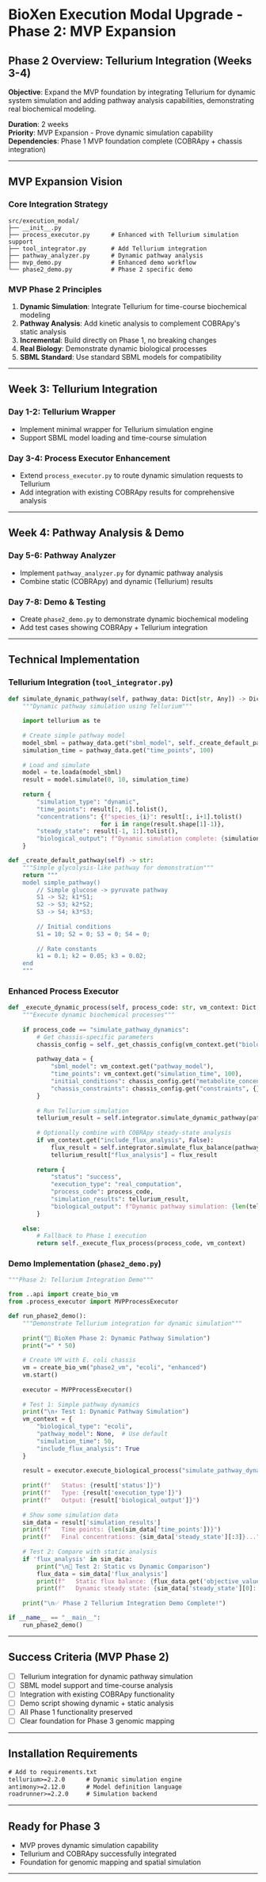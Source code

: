 # BioXen Execution Modal Upgrade - Phase 2: MVP Expansion

## Phase 2 Overview: Tellurium Integration (Weeks 3-4)

**Objective**: Expand the MVP foundation by integrating Tellurium for dynamic system simulation and adding pathway analysis capabilities, demonstrating real biochemical modeling.

**Duration**: 2 weeks  
**Priority**: MVP Expansion - Prove dynamic simulation capability  
**Dependencies**: Phase 1 MVP foundation complete (COBRApy + chassis integration)

---

## MVP Expansion Vision

### Core Integration Strategy
```
src/execution_modal/
├── __init__.py
├── process_executor.py      # Enhanced with Tellurium simulation support
├── tool_integrator.py       # Add Tellurium integration
├── pathway_analyzer.py      # Dynamic pathway analysis
├── mvp_demo.py              # Enhanced demo workflow
└── phase2_demo.py           # Phase 2 specific demo
```

### MVP Phase 2 Principles
1. **Dynamic Simulation**: Integrate Tellurium for time-course biochemical modeling
2. **Pathway Analysis**: Add kinetic analysis to complement COBRApy's static analysis
3. **Incremental**: Build directly on Phase 1, no breaking changes
4. **Real Biology**: Demonstrate dynamic biological processes
5. **SBML Standard**: Use standard SBML models for compatibility

---

## Week 3: Tellurium Integration

### Day 1-2: Tellurium Wrapper
- Implement minimal wrapper for Tellurium simulation engine
- Support SBML model loading and time-course simulation

### Day 3-4: Process Executor Enhancement
- Extend `process_executor.py` to route dynamic simulation requests to Tellurium
- Add integration with existing COBRApy results for comprehensive analysis

---

## Week 4: Pathway Analysis & Demo

### Day 5-6: Pathway Analyzer
- Implement `pathway_analyzer.py` for dynamic pathway analysis
- Combine static (COBRApy) and dynamic (Tellurium) results

### Day 7-8: Demo & Testing
- Create `phase2_demo.py` to demonstrate dynamic biochemical modeling
- Add test cases showing COBRApy + Tellurium integration

---

## Technical Implementation

### Tellurium Integration (`tool_integrator.py`)
```python
def simulate_dynamic_pathway(self, pathway_data: Dict[str, Any]) -> Dict[str, Any]:
    """Dynamic pathway simulation using Tellurium"""
    
    import tellurium as te
    
    # Create simple pathway model
    model_sbml = pathway_data.get("sbml_model", self._create_default_pathway())
    simulation_time = pathway_data.get("time_points", 100)
    
    # Load and simulate
    model = te.loada(model_sbml)
    result = model.simulate(0, 10, simulation_time)
    
    return {
        "simulation_type": "dynamic",
        "time_points": result[:, 0].tolist(),
        "concentrations": {f"species_{i}": result[:, i+1].tolist() 
                          for i in range(result.shape[1]-1)},
        "steady_state": result[-1, 1:].tolist(),
        "biological_output": f"Dynamic simulation complete: {simulation_time} time points"
    }

def _create_default_pathway(self) -> str:
    """Simple glycolysis-like pathway for demonstration"""
    return """
    model simple_pathway()
        // Simple glucose -> pyruvate pathway
        S1 -> S2; k1*S1;
        S2 -> S3; k2*S2;
        S3 -> S4; k3*S3;
        
        // Initial conditions
        S1 = 10; S2 = 0; S3 = 0; S4 = 0;
        
        // Rate constants
        k1 = 0.1; k2 = 0.05; k3 = 0.02;
    end
    """
```

### Enhanced Process Executor
```python
def _execute_dynamic_process(self, process_code: str, vm_context: Dict[str, Any]) -> Dict[str, Any]:
    """Execute dynamic biochemical processes"""
    
    if process_code == "simulate_pathway_dynamics":
        # Get chassis-specific parameters
        chassis_config = self._get_chassis_config(vm_context.get("biological_type", "base"))
        
        pathway_data = {
            "sbml_model": vm_context.get("pathway_model"),
            "time_points": vm_context.get("simulation_time", 100),
            "initial_conditions": chassis_config.get("metabolite_concentrations", {}),
            "chassis_constraints": chassis_config.get("constraints", {})
        }
        
        # Run Tellurium simulation
        tellurium_result = self.integrator.simulate_dynamic_pathway(pathway_data)
        
        # Optionally combine with COBRApy steady-state analysis
        if vm_context.get("include_flux_analysis", False):
            flux_result = self.integrator.simulate_flux_balance(pathway_data)
            tellurium_result["flux_analysis"] = flux_result
        
        return {
            "status": "success",
            "execution_type": "real_computation",
            "process_code": process_code,
            "simulation_results": tellurium_result,
            "biological_output": f"Dynamic pathway simulation: {len(tellurium_result['time_points'])} time points"
        }
    
    else:
        # Fallback to Phase 1 execution
        return self._execute_flux_process(process_code, vm_context)
```

### Demo Implementation (`phase2_demo.py`)
```python
"""Phase 2: Tellurium Integration Demo"""

from ..api import create_bio_vm
from .process_executor import MVPProcessExecutor

def run_phase2_demo():
    """Demonstrate Tellurium integration for dynamic simulation"""
    
    print("🧬 BioXen Phase 2: Dynamic Pathway Simulation")
    print("=" * 50)
    
    # Create VM with E. coli chassis
    vm = create_bio_vm("phase2_vm", "ecoli", "enhanced")
    vm.start()
    
    executor = MVPProcessExecutor()
    
    # Test 1: Simple pathway dynamics
    print("\n⚡ Test 1: Dynamic Pathway Simulation")
    vm_context = {
        "biological_type": "ecoli",
        "pathway_model": None,  # Use default
        "simulation_time": 50,
        "include_flux_analysis": True
    }
    
    result = executor.execute_biological_process("simulate_pathway_dynamics", vm_context)
    
    print(f"   Status: {result['status']}")
    print(f"   Type: {result['execution_type']}")
    print(f"   Output: {result['biological_output']}")
    
    # Show some simulation data
    sim_data = result['simulation_results']
    print(f"   Time points: {len(sim_data['time_points'])}")
    print(f"   Final concentrations: {sim_data['steady_state'][:3]}...")  # First 3 species
    
    # Test 2: Compare with static analysis
    if 'flux_analysis' in sim_data:
        print("\n🔬 Test 2: Static vs Dynamic Comparison")
        flux_data = sim_data['flux_analysis']
        print(f"   Static flux balance: {flux_data.get('objective_value', 'N/A')}")
        print(f"   Dynamic steady state: {sim_data['steady_state'][0]:.3f}")
    
    print("\n✅ Phase 2 Tellurium Integration Demo Complete!")

if __name__ == "__main__":
    run_phase2_demo()
```

---

## Success Criteria (MVP Phase 2)

- [ ] Tellurium integration for dynamic pathway simulation
- [ ] SBML model support and time-course analysis
- [ ] Integration with existing COBRApy functionality
- [ ] Demo script showing dynamic + static analysis
- [ ] All Phase 1 functionality preserved
- [ ] Clear foundation for Phase 3 genomic mapping

---

## Installation Requirements

```txt
# Add to requirements.txt
tellurium>=2.2.0      # Dynamic simulation engine
antimony>=2.12.0      # Model definition language
roadrunner>=2.2.0     # Simulation backend
```

---

## Ready for Phase 3

- MVP proves dynamic simulation capability
- Tellurium and COBRApy successfully integrated
- Foundation for genomic mapping and spatial simulation

---
